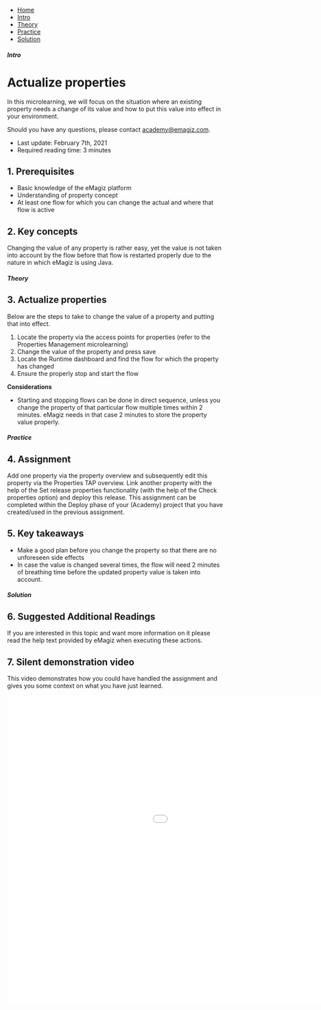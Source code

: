 <div class="ez-academy">
	<div class="ez-academy__body">
		<main class="micro-learning">
		<ul class="doc-nav">
			<li class="doc-nav__item"><a href="../../docs/microlearning/crashcourse-platform-index" class="doc-nav__link">Home</a></li>
			<li class="doc-nav__item"><a href="#intro" class="doc-nav__link">Intro</a></li>
			<li class="doc-nav__item"><a href="#theory" class="doc-nav__link">Theory</a></li>
			<li class="doc-nav__item"><a href="#practice" class="doc-nav__link">Practice</a></li>
			<li class="doc-nav__item"><a href="#solution" class="doc-nav__link">Solution</a></li>
		</ul>

<div class="doc">

##### Intro

# Actualize properties

In this microlearning, we will focus on the situation where an existing property needs a change of its value and how to put this value into effect in your environment.

Should you have any questions, please contact academy@emagiz.com.

- Last update: February 7th, 2021
- Required reading time: 3 minutes

## 1. Prerequisites
- Basic knowledge of the eMagiz platform
- Understanding of property concept
- At least one flow for which you can change the actual and where that flow is active

## 2. Key concepts
Changing the value of any property is rather easy, yet the value is not taken into account by the flow before that flow is restarted properly due to the nature in which eMagiz is using Java.

##### Theory

## 3. Actualize properties

Below are the steps to take to change the value of a property and putting that into effect.

1. Locate the property via the access points for properties (refer to the Properties Management microlearning)
2. Change the value of the property and press save
3. Locate the Runtime dashboard and find the flow for which the property has changed
4. Ensure the properly stop and start the flow

**Considerations**
- Starting and stopping flows can be done in direct sequence, unless you change the property of that particular flow multiple times within 2 minutes. eMagiz needs in that case 2 minutes to store the property value properly.

##### Practice

## 4. Assignment

Add one property via the property overview and subsequently edit this property via the Properties TAP overview.
Link another property with the help of the Set release properties functionality (with the help of the Check properties option) and deploy this release.
This assignment can be completed within the Deploy phase of your (Academy) project that you have created/used in the previous assignment.

## 5. Key takeaways

- Make a good plan before you change the property so that there are no unforeseen side effects
- In case the value is changed several times, the flow will need 2 minutes of breathing time before the updated property value is taken into account.

##### Solution

## 6. Suggested Additional Readings

If you are interested in this topic and want more information on it please read the help text provided by eMagiz when executing these actions.

## 7. Silent demonstration video

This video demonstrates how you could have handled the assignment and gives you some context on what you have just learned.

<iframe width="1280" height="720" src="../../vid/microlearning/crashcourse-platform-deploy-property-management.mp4" frameborder="0" allow="accelerometer; autoplay; clipboard-write; encrypted-media; gyroscope; picture-in-picture" allowfullscreen></iframe>

</div>
</main>
</div>
</div>